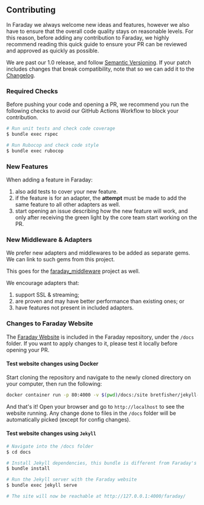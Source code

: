 ## Contributing

In Faraday we always welcome new ideas and features, however we also have to ensure
that the overall code quality stays on reasonable levels.
For this reason, before adding any contribution to Faraday, we highly recommend reading this
quick guide to ensure your PR can be reviewed and approved as quickly as possible.

We are past our 1.0 release, and follow [Semantic Versioning][semver]. If your
patch includes changes that break compatibility, note that so we can add it to
the [Changelog][].


### Required Checks

Before pushing your code and opening a PR, we recommend you run the following checks to avoid
our GitHub Actions Workflow to block your contribution.

```bash
# Run unit tests and check code coverage
$ bundle exec rspec

# Run Rubocop and check code style
$ bundle exec rubocop
```


### New Features

When adding a feature in Faraday:

1. also add tests to cover your new feature.
2. if the feature is for an adapter, the **attempt** must be made to add the same feature to all other adapters as well.
3. start opening an issue describing how the new feature will work, and only after receiving
the green light by the core team start working on the PR.


### New Middleware & Adapters

We prefer new adapters and middlewares to be added as separate gems. We can link to such gems from this project.

This goes for the [faraday_middleware][] project as well.

We encourage adapters that:

1. support SSL & streaming;
1. are proven and may have better performance than existing ones; or
1. have features not present in included adapters.

### Changes to Faraday Website

The [Faraday Website][website] is included in the Faraday repository, under the `/docs` folder.
If you want to apply changes to it, please test it locally before opening your PR.

#### Test website changes using Docker

Start cloning the repository and navigate to the newly cloned directory on your computer, then run the following:

```bash
docker container run -p 80:4000 -v $(pwd)/docs:/site bretfisher/jekyll-serve
```

And that's it! Open your browser and go to `http://localhost` to see the website running.
Any change done to files in the `/docs` folder will be automatically picked (except for config changes).

#### Test website changes using `Jekyll`

```bash
# Navigate into the /docs folder
$ cd docs

# Install Jekyll dependencies, this bundle is different from Faraday's one.
$ bundle install

# Run the Jekyll server with the Faraday website
$ bundle exec jekyll serve

# The site will now be reachable at http://127.0.0.1:4000/faraday/
```

[semver]:               https://semver.org/
[changelog]:            https://github.com/lostisland/faraday/releases
[faraday_middleware]:   https://github.com/lostisland/faraday_middleware
[website]:              https://lostisland.github.io/faraday
